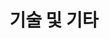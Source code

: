 ---
title: 기술 및 기타
type: landing

sections:   
  - block: resume-skills
    content:
      title: Skills & Hobbies
      username: profile
    design:
      show_skill_percentage: false
  - block: resume-languages
    content:
      title: 언어
      username: profile

---